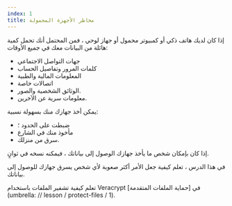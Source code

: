 ```yaml
---
index: 1
title: مخاطر الأجهزة المحمولة
---
```

إذا كان لديك هاتف ذكي أو كمبيوتر محمول أو جهاز لوحي ، فمن المحتمل أنك تحمل كمية هائلة من البيانات معك في جميع الأوقات:

*    جهات التواصل الاجتماعي
*  كلمات المرور وتفاصيل الحساب
*  المعلومات المالية والطبية
*  اتصالات خاصة
*  الوثائق الشخصية والصور.
*  معلومات سرية عن الآخرين.

يمكن أخذ جهازك منك بسهولة نسبية:

*    ضبطت على الحدود ؛
*  مأخوذ منك في الشارع
*  سرق من منزلك.

إذا كان بإمكان شخص ما يأخذ جهازك الوصول إلى بياناتك ، فيمكنه نسخه في ثوانٍ.

في هذا الدرس ، تعلم كيفية جعل الأمر أكثر صعوبة لأي شخص يسرق جهازك للوصول إلى بياناتك.

تعلم كيفية تشفير الملفات باستخدام Veracrypt في [حماية الملفات المتقدمة] (umbrella: // lesson / protect-files / 1).